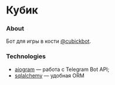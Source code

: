 # Кубик

### About
Бот для игры в кости [@cubickbot](http://telegram.me/cubickbot).

### Technologies
* [aiogram](https://github.com/aiogram/aiogram) — работа с Telegram Bot API;
* [sqlalchemy](https://www.sqlalchemy.org/) — удобная ORM 
